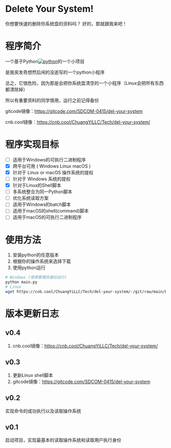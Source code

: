 # Delete Your System!
你想要快速的删除你系统盘的资料吗？
好的，那就跟我来吧！
# 程序简介
一个基于Python[![python](https://www.python.org/static/favicon.ico "python")](https://www.python.org/static/favicon.ico "python")的一个小项目</p>
是我突发奇想然后闲的没逝写的一个python小程序</p>
总之，它很危险，因为那是会把你系统盘清空的一个小程序（Linux会把所有东西都清除掉）</p>
所以有重要资料的同学慎用，运行之前记得备份</p>
gitcode镜像：https://gitcode.com/SDCOM-0415/del-your-system</p>
cnb.cool镜像：https://cnb.cool/ChuangYiLLC/Tech/del-your-system/
# 程序实现目标
- [ ] 适用于Windows的可执行二进制程序
- [x] 跨平台可用 ( Windows Linux macOS )
- [x] 针对于 Linux or macOS 操作系统的提权
- [ ] 针对于 Windows 系统的提权
- [x] 针对于Linux的Shell脚本
- [ ] 多系统整合为同一Python脚本
- [ ] 优化系统读取方案
- [ ] 适用于Windows的batch脚本
- [ ] 适用于macOS的shell(command)脚本
- [ ] 适用于macOS的可执行二进制程序
# 使用方法
1. 安装python的任意版本
2. 根据你的操作系统来选择下载
3. 使用python运行
```bash
# Windows (使用管理员身份运行)
python main.py
# Linux
wget https://cnb.cool/ChuangYiLLC/Tech/del-your-system/-/git/raw/main/Linux%20%26%26%20macOS/setup.sh && bash ./setup.sh
```
# 版本更新日志
## v0.4
1. cnb.cool镜像：https://cnb.cool/ChuangYiLLC/Tech/del-your-system/
## v0.3
1. 更新Linux shell脚本
2. gitcode镜像：https://gitcode.com/SDCOM-0415/del-your-system
## v0.2
实现命令的成功执行以及读取操作系统
## v0.1
启动项目，实现最基本的读取操作系统和读取用户执行身份

